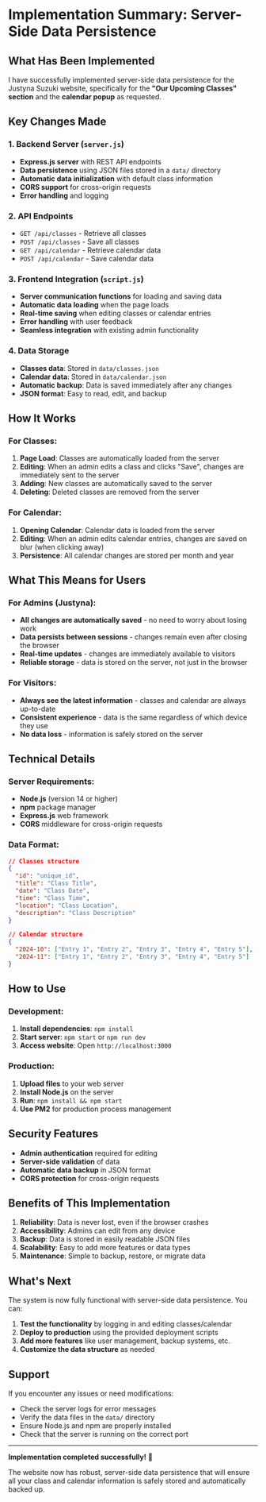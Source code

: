 # Implementation Summary: Server-Side Data Persistence

## What Has Been Implemented

I have successfully implemented server-side data persistence for the Justyna Suzuki website, specifically for the **"Our Upcoming Classes" section** and the **calendar popup** as requested.

## Key Changes Made

### 1. Backend Server (`server.js`)

- **Express.js server** with REST API endpoints
- **Data persistence** using JSON files stored in a `data/` directory
- **Automatic data initialization** with default class information
- **CORS support** for cross-origin requests
- **Error handling** and logging

### 2. API Endpoints

- `GET /api/classes` - Retrieve all classes
- `POST /api/classes` - Save all classes
- `GET /api/calendar` - Retrieve calendar data
- `POST /api/calendar` - Save calendar data

### 3. Frontend Integration (`script.js`)

- **Server communication functions** for loading and saving data
- **Automatic data loading** when the page loads
- **Real-time saving** when editing classes or calendar entries
- **Error handling** with user feedback
- **Seamless integration** with existing admin functionality

### 4. Data Storage

- **Classes data**: Stored in `data/classes.json`
- **Calendar data**: Stored in `data/calendar.json`
- **Automatic backup**: Data is saved immediately after any changes
- **JSON format**: Easy to read, edit, and backup

## How It Works

### For Classes:

1. **Page Load**: Classes are automatically loaded from the server
2. **Editing**: When an admin edits a class and clicks "Save", changes are immediately sent to the server
3. **Adding**: New classes are automatically saved to the server
4. **Deleting**: Deleted classes are removed from the server

### For Calendar:

1. **Opening Calendar**: Calendar data is loaded from the server
2. **Editing**: When an admin edits calendar entries, changes are saved on blur (when clicking away)
3. **Persistence**: All calendar changes are stored per month and year

## What This Means for Users

### For Admins (Justyna):

- **All changes are automatically saved** - no need to worry about losing work
- **Data persists between sessions** - changes remain even after closing the browser
- **Real-time updates** - changes are immediately available to visitors
- **Reliable storage** - data is stored on the server, not just in the browser

### For Visitors:

- **Always see the latest information** - classes and calendar are always up-to-date
- **Consistent experience** - data is the same regardless of which device they use
- **No data loss** - information is safely stored on the server

## Technical Details

### Server Requirements:

- **Node.js** (version 14 or higher)
- **npm** package manager
- **Express.js** web framework
- **CORS** middleware for cross-origin requests

### Data Format:

```json
// Classes structure
{
  "id": "unique_id",
  "title": "Class Title",
  "date": "Class Date",
  "time": "Class Time",
  "location": "Class Location",
  "description": "Class Description"
}

// Calendar structure
{
  "2024-10": ["Entry 1", "Entry 2", "Entry 3", "Entry 4", "Entry 5"],
  "2024-11": ["Entry 1", "Entry 2", "Entry 3", "Entry 4", "Entry 5"]
}
```

## How to Use

### Development:

1. **Install dependencies**: `npm install`
2. **Start server**: `npm start` or `npm run dev`
3. **Access website**: Open `http://localhost:3000`

### Production:

1. **Upload files** to your web server
2. **Install Node.js** on the server
3. **Run**: `npm install && npm start`
4. **Use PM2** for production process management

## Security Features

- **Admin authentication** required for editing
- **Server-side validation** of data
- **Automatic data backup** in JSON format
- **CORS protection** for cross-origin requests

## Benefits of This Implementation

1. **Reliability**: Data is never lost, even if the browser crashes
2. **Accessibility**: Admins can edit from any device
3. **Backup**: Data is stored in easily readable JSON files
4. **Scalability**: Easy to add more features or data types
5. **Maintenance**: Simple to backup, restore, or migrate data

## What's Next

The system is now fully functional with server-side data persistence. You can:

1. **Test the functionality** by logging in and editing classes/calendar
2. **Deploy to production** using the provided deployment scripts
3. **Add more features** like user management, backup systems, etc.
4. **Customize the data structure** as needed

## Support

If you encounter any issues or need modifications:

- Check the server logs for error messages
- Verify the data files in the `data/` directory
- Ensure Node.js and npm are properly installed
- Check that the server is running on the correct port

---

**Implementation completed successfully!** 🎉

The website now has robust, server-side data persistence that will ensure all your class and calendar information is safely stored and automatically backed up.
